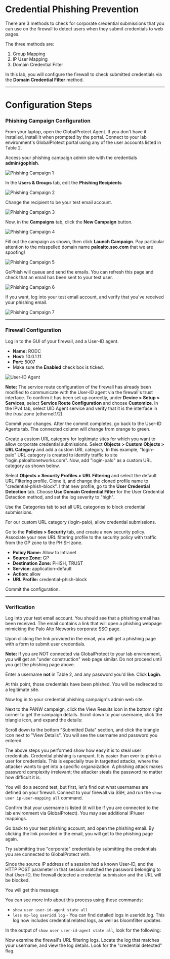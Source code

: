 <h1>Credential Phishing Prevention</h1>

There are 3 methods to check for corporate credential submissions that you can use on the firewall
to detect users when they submit credentials to web pages.

The three methods are:

1. Group Mapping
2. IP User Mapping
3. Domain Credential Filter

In this lab, you will configure the firewall to check submitted credentials via the **Domain 
Credential Filter** method.

---

<h1>Configuration Steps</h1>

### Phishing Campaign Configuration

From your laptop, open the GlobalProtect Agent.  If you don't have it installed, install it when 
prompted by the portal.  Connect to your lab environment's GlobalProtect portal using any of the 
user accounts listed in Table 2.

Access your phishing campaign admin site with the credentials **admin/gophish**.

![Phishing Campaign 1](img/phishing_campaign_1.png)

In the **Users & Groups** tab, edit the **Phishing Recipients** 

![Phishing Campaign 2](img/phishing_campaign_2.png)

Change the recipient to be your test email account.

![Phishing Campaign 3](img/phishing_campaign_3.png)

Now, in the **Campaigns** tab, click the **New Campaign** button.

![Phishing Campaign 4](img/phishing_campaign_4.png)

Fill out the campaign as shown, then click **Launch Campaign**.  Pay particular attention to the 
misspelled domain name **paloaito.sso.com** that we are spoofing!

![Phishing Campaign 5](img/phishing_campaign_5.png)

GoPhish will queue and send the emails.  You can refresh this page and check that an email has been
sent to your test user.

![Phishing Campaign 6](img/phishing_campaign_6.png)

If you want, log into your test email account, and verify that you've received your phishing email.

![Phishing Campaign 7](img/phishing_campaign_7.png)

---

### Firewall Configuration

Log in to the GUI of your firewall, and a User-ID agent.

   - **Name:** RODC
   - **Host:** 10.0.1.11
   - **Port:** 5007
   - Make sure the **Enabled** check box is ticked.

![User-ID Agent](img/uid_agent.png)

**Note:** The service route configuration of the firewall has already been modified to communicate
with the User-ID agent via the firewall's trust interface.  To confirm it has been set up correctly,
under **Device > Setup > Services**, select **Service Route Configuration** and choose 
**Customize**.  In the IPv4 tab, select UID Agent service and verify that it is the interface in 
the *trust* zone (ethernet1/2).

Commit your changes.  After the commit completes, go back to the User-ID Agents tab.  The connected
column will change from orange to green.

Create a custom URL category for legitimate sites for which you want to allow corporate credential
submissions.  Select **Objects > Custom Objects > URL Category** and add a custom URL category.
In this example, "login-palo" URL category is created to identify traffic to site 
"login.paloaltonetworks.com".  Now, add "login-palo" as a custom URL category as shown below.

Select **Objects > Security Profiles > URL Filtering** and select the default URL Filtering profile.
Clone it, and change the cloned profile name to "credential-phish-block".  I that new profile, go
to the **User Credential Detection** tab.  Choose **Use Domain Credential Filter** for the User 
Credential Detection method, and set the log severity to "high".

Use the Categories tab to set all URL categories to block credential submissions.

For our custom URL category (login-palo), allow credential submissions.

Go to the **Policies > Security** tab, and create a new security policy.  Associate your new URL
filtering profile to the security policy with traffic from the GP zone to the PHISH zone.

  - **Policy Name:** Allow to Intranet
  - **Source Zone:** GP
  - **Destination Zone:** PHISH, TRUST
  - **Service:** application-default
  - **Action:** allow
  - **URL Profile:** credential-phish-block

Commit the configuration.

---

### Verification

Log into your test email account.  You should see that a phishing email has been received.  The
email contains a link that will open a phishing webpage mimicking the Palo Alto Networks corporate
SSO page.

Upon clicking the link provided in the email, you will get a phishing page with a form to submit
user credentials.

**Note:** If you are NOT connected via GlobalProtect to your lab environment, you will get an 
"under construction" web page similar.  Do not proceed until you get the phishing page above.

Enter a username **not** in Table 2, and any password you'd like.  Click **Login**.

At this point, those credentials have been phished.  You will be redirected to a legitimate site.

Now log in to your credential phishing campaign's admin web site.

Next to the PANW campaign, click the View Results icon in the bottom right corner to get the 
campaign details.  Scroll down to your username, click the triangle icon, and expand the details:

Scroll down to the bottom "Submitted Data" section, and click the triangle icon next to "View 
Details".  You will see the username and password you entered.

The above steps you performed show how easy it is to steal user credentials.  Credential phishing
is rampant.  It is easier than ever to phish a user for credentials.  This is especially true in
targetted attacks, where the attacker wants to get into a specific organaization.  A phishing attack
makes password complexity irrelevant; the attacker steals the password no matter how difficult it
is.

You will do a second test, but first, let's find out what usernames are defined on your firewall.
Connect to your firewall via SSH, and run the `show user ip-user-mapping all` command.

Confirm that your username is listed (it will be if you are connected to the lab environment via 
GlobalProtect).  You may see additional IP/user mappings.

Go back to your test phishing account, and open the phishing email.  By clicking the link provided
in the email, you will get to the phishing page again.

Try submitting true "corporate" credentials by submitting the credentials you are connected to 
GlobalProtect with.

Since the source IP address of a session had a known User-ID, and the HTTP POST parameter in that
session matched the password belonging to that User-ID, the firewall detected a credential 
submission and the URL will be blocked.

You will get this message:

You can see more info about this process using these commands:

* `show user user-id-agent state all`
* `less mp-log useridd.log` - You can find detailed logs in useridd.log.  This log now includes 
  credential related logs, as well as bloomfilter updates.

In the output of `show user user-id-agent state all`, look for the following:

Now examine the firewall's URL filtering logs.  Locate the log that matches your username, and view
the log details.  Look for the "credential detected" flag.
